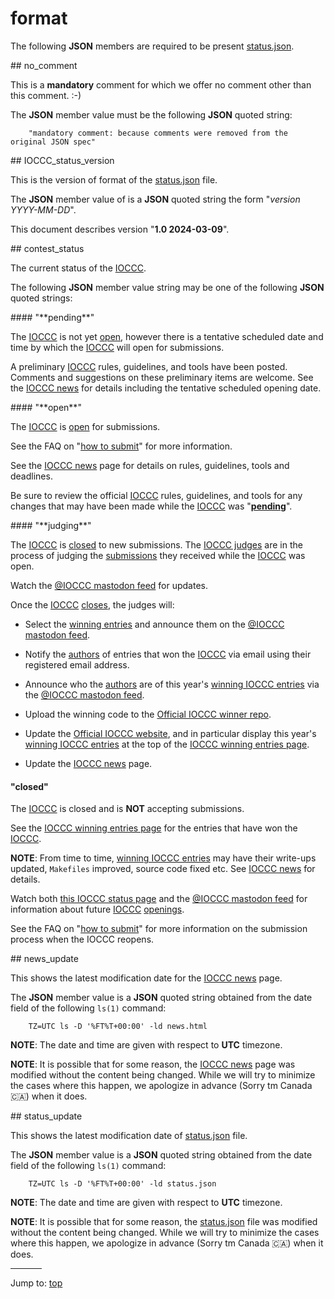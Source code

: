 # format

The following **JSON** members are required to be present [status.json](status.json).


<div id="no_comment">
## no_comment
</div>

This is a **mandatory** comment for which we offer no comment other
than this comment.  :-)

The **JSON** member value must be the following **JSON** quoted string:

``` <!---json-->
    "mandatory comment: because comments were removed from the original JSON spec"
```


<div id="IOCCC_status_version">
## IOCCC_status_version
</div>

This is the version of format of the [status.json](status.json) file.

The **JSON** member value of is a **JSON** quoted string the form "_version YYYY-MM-DD_".

This document describes version "**1.0 2024-03-09**".


<div id="contest_status">
## contest_status
</div>

The current status of the [IOCCC](index.html).

The following **JSON** member value string may be one of the following **JSON** quoted strings:


<div id="pending">
#### "**pending**"
</div>

The [IOCCC](index.html) is not yet [open](#open), however there is a tentative scheduled
date and time by which the [IOCCC](index.html) will open for submissions.

A preliminary [IOCCC](index.html) rules, guidelines, and tools have been posted.
Comments and suggestions on these preliminary items are welcome.
See the [IOCCC news](news.html) for details including the tentative
scheduled opening date.


<div id="open">
#### "**open**"
</div>

The [IOCCC](index.html) is [open](#open) for submissions.

See the
FAQ on "[how to submit](faq.html#submit)"
for more information.

See the [IOCCC news](news.html) page for details on rules, guidelines, tools and deadlines.

Be sure to review the official [IOCCC](index.html) rules, guidelines, and tools
for any changes that may have been made while the [IOCCC](index.html) was
"**[pending](#pending)**".

<div id="judging">
#### "**judging**"
</div>

The [IOCCC](index.html) is [closed](#closed) to new submissions.  The [IOCCC judges](judges.html)
are in the process of judging the [submissions](faq.html#how_many) they received while
the [IOCCC](index.html) was open.

Watch the [@IOCCC mastodon feed](https://fosstodon.org/@ioccc) for updates.

Once the [IOCCC](index.html) [closes](#closed), the judges will:

* Select the [winning entries](years.html) and announce them on the [@IOCCC
mastodon feed](https://fosstodon.org/@ioccc).

* Notify the [authors](authors.html) of entries that won the [IOCCC](index.html)
via email using their registered email address.

* Announce who the [authors](authors.html) are of this year's [winning IOCCC
entries](years.html) via the [@IOCCC mastodon
feed](https://fosstodon.org/@ioccc).

* Upload the winning code to the [Official IOCCC winner
repo](https://github.com/ioccc-src/winner).

* Update the [Official IOCCC website](index.html), and in particular
display this year's [winning IOCCC entries](years.html) at the top of the [IOCCC
winning entries page](years.html).

* Update the [IOCCC news](news.html) page.


#### "**closed**"

The [IOCCC](index.html) is closed and is **NOT** accepting submissions.

See the [IOCCC winning entries page](years.html) for the entries that have won
the [IOCCC](index.html).

**NOTE**: From time to time, [winning IOCCC entries](years.html) may have their write-ups updated,
`Makefiles` improved, source code fixed etc.  See [IOCCC news](news.html) for details.

Watch both [this IOCCC status page](status.html) and the [@IOCCC
mastodon feed](https://fosstodon.org/@ioccc) for information about future
[IOCCC](index.html) [openings](#open).

See the
FAQ on "[how to submit](faq.html#submit)"
for more information on the submission process when the IOCCC reopens.


<div id="news_update">
## news_update
</div>

This shows the latest modification date for the [IOCCC news](news.html) page.

The **JSON** member value is a **JSON** quoted string obtained from the date field
of the following `ls(1)` command:

``` <!---ls-->
    TZ=UTC ls -D '%FT%T+00:00' -ld news.html
```

**NOTE**: The date and time are given with respect to **UTC** timezone.

**NOTE**: It is possible that for some reason, the [IOCCC news](news.html) page
was modified without the content being changed.  While we will try to minimize
the cases where this happen, we apologize in advance (Sorry tm Canada 🇨🇦) when it does.


<div id="status_update">
## status_update
</div>

This shows the latest modification date of [status.json](status.json) file.

The **JSON** member value is a **JSON** quoted string obtained from the date field
of the following `ls(1)` command:

``` <!---ls-->
    TZ=UTC ls -D '%FT%T+00:00' -ld status.json
```

**NOTE**: The date and time are given with respect to **UTC** timezone.

**NOTE**: It is possible that for some reason, the [status.json](status.json) file
was modified without the content being changed.  While we will try to minimize
the cases where this happen, we apologize in advance (Sorry tm Canada 🇨🇦) when it does.


<hr style="width:10%;text-align:left;margin-left:0">

Jump to: [top](#)


<!--

    Copyright © 1984-2024 by Landon Curt Noll. All Rights Reserved.

    You are free to share and adapt this file under the terms of this license:

        Creative Commons Attribution-ShareAlike 4.0 International (CC BY-SA 4.0)

    For more information, see:

        https://creativecommons.org/licenses/by-sa/4.0/

-->
